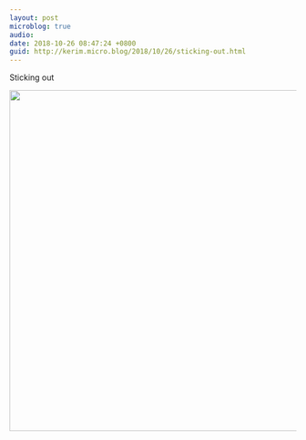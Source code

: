 ```yaml
---
layout: post
microblog: true
audio: 
date: 2018-10-26 08:47:24 +0800
guid: http://kerim.micro.blog/2018/10/26/sticking-out.html
---
```

Sticking out

<img src="https://micro.oxus.net/uploads/2018/07330fb467.jpg" width="600" height="600" />
